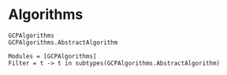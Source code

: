# Algorithms

```@docs
GCPAlgorithms
GCPAlgorithms.AbstractAlgorithm
```

```@autodocs
Modules = [GCPAlgorithms]
Filter = t -> t in subtypes(GCPAlgorithms.AbstractAlgorithm)
```
